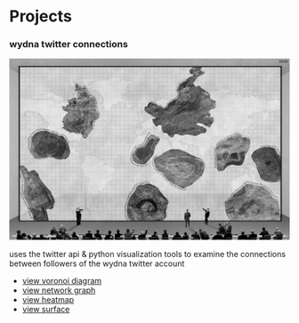# Projects

### wydna twitter connections

![MoLV Map](/images/big_map.png)

uses the twitter api & python visualization tools to examine the
connections between followers of the wydna twitter account

* [view voronoi diagram][1]
* [view network graph][2]
* [view heatmap][3]
* [view surface][4]

[1]: voronoi.html
[2]: network.html
[3]: heatmap.html
[4]: surface.html
